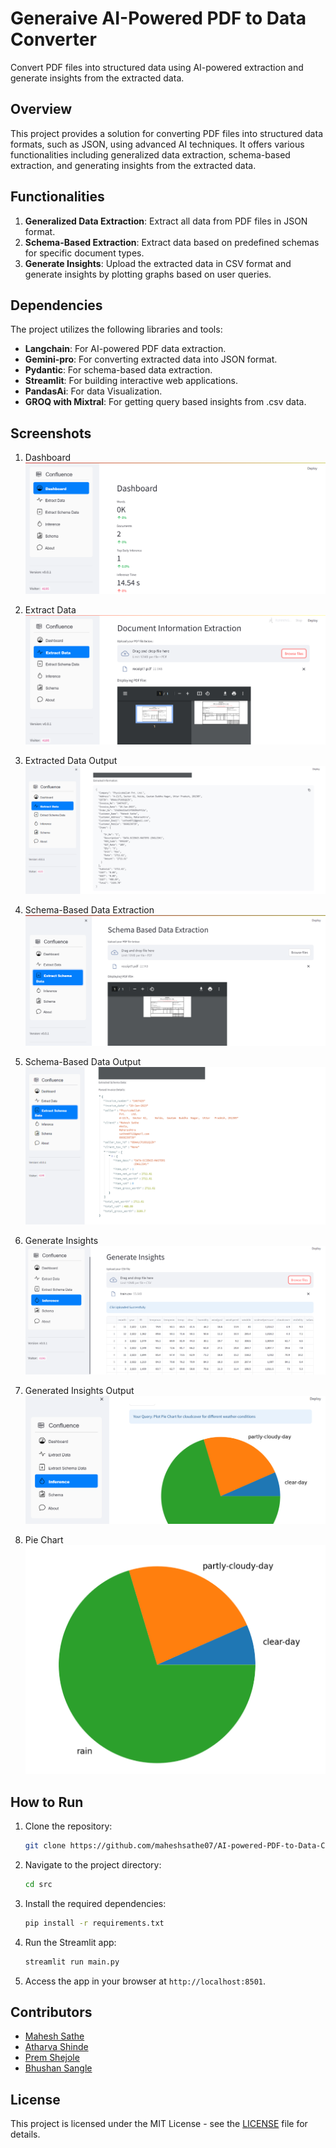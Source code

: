 # Generaive AI-Powered PDF to Data Converter

Convert PDF files into structured data using AI-powered extraction and generate insights from the extracted data.

## Overview

This project provides a solution for converting PDF files into structured data formats, such as JSON, using advanced AI techniques. It offers various functionalities including generalized data extraction, schema-based extraction, and generating insights from the extracted data.

## Functionalities

1. **Generalized Data Extraction**: Extract all data from PDF files in JSON format.
2. **Schema-Based Extraction**: Extract data based on predefined schemas for specific document types.
3. **Generate Insights**: Upload the extracted data in CSV format and generate insights by plotting graphs based on user queries.

## Dependencies

The project utilizes the following libraries and tools:

- **Langchain**: For AI-powered PDF data extraction.
- **Gemini-pro**: For converting extracted data into JSON format.
- **Pydantic**: For schema-based data extraction.
- **Streamlit**: For building interactive web applications.
- **PandasAi**: For data Visualization.
- **GROQ with Mixtral**: For getting query based insights from .csv data.

## Screenshots

1. Dashboard
   ![Dashboard](src/screenshots/Dashboard.png)

2. Extract Data
   ![Extract Data](src/screenshots/Extract_Data.png)

3. Extracted Data Output
   ![Extracted Data Output](src/screenshots/Extract_Data_output.png)

4. Schema-Based Data Extraction
   ![Schema-Based Data Extraction](src/screenshots/Extract_Schema_Based_data.png)

5. Schema-Based Data Output
   ![Schema-Based Data Output](src/screenshots/Extract_Schema_Based_Data_output.png)

6. Generate Insights
   ![Generate Insights](src/screenshots/Generate_insights.png)

7. Generated Insights Output
   ![Generated Insights Output](src/screenshots/Generate_insights_output.png)

8. Pie Chart
   ![Pie Chart](src/screenshots/Pie_Chart.png)

## How to Run

1. Clone the repository:

   ```bash
   git clone https://github.com/maheshsathe07/AI-powered-PDF-to-Data-Converter.git
   ```

2. Navigate to the project directory:

   ```bash
   cd src
   ```
   
3. Install the required dependencies:

   ```bash
   pip install -r requirements.txt
   ```


4. Run the Streamlit app:

   ```bash
   streamlit run main.py
   ```

5. Access the app in your browser at `http://localhost:8501`.

## Contributors

- [Mahesh Sathe](https://github.com/maheshsathe07)
- [Atharva Shinde](https://github.com/auth-02)
- [Prem Shejole](https://github.com/shejoleprem)
- [Bhushan Sangle](https://github.com/Goddivinein)


## License

This project is licensed under the MIT License - see the [LICENSE](LICENSE) file for details.
